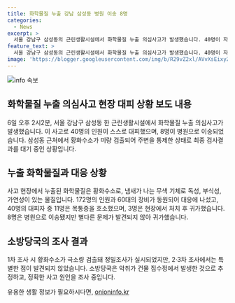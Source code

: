 ```yaml
---
title: 화학물질 누출 강남 삼성동 병원 이송 8명
categories:
  - News
excerpt: >
  서울 강남구 삼성동의 근린생활시설에서 화학물질 누출 의심사고가 발생했습니다. 40명이 자력대피했고, 8명이 병원으로 이송되었지만 별다른 문제가 없었습니다. 황화수소가 검출돼 조사 중이나, 특별한 점을 확인할 수 없었고, 최종 검사결과를 대기 중입니다. 소방당국은 악취가 건물 집수정에서 발생한 것으로 추정하고 정확한 사고 원인을 조사 중입니다.
feature_text: >
  서울 강남구 삼성동의 근린생활시설에서 화학물질 누출 의심사고가 발생했습니다. 40명이 자력대피했고, 8명이 병원으로 이송되었지만 별다른 문제가 없었습니다. 황화수소가 검출돼 조사 중이나, 특별한 점을 확인할 수 없었고, 최종 검사결과를 대기 중입니다. 소방당국은 악취가 건물 집수정에서 발생한 것으로 추정하고 정확한 사고 원인을 조사 중입니다.
image: 'https://blogger.googleusercontent.com/img/b/R29vZ2xl/AVvXsEixyZcFfHzMRdzZMjFBmAUKJYCLCGyLL1o632UiGVXcaFdKo_bkvkuCioo0uUKlGfBVcT3P84aROyZIXSBEx3Aw5nCQ3pTgDom1WDC4m8eifvWiAmWEEVb4x6G_l8C0QH225ldMjyaFvpxGEBGNO37VmDTDMHGhJPq73UglMfDca1-0aw/s1600/blogspot.png'
---
```


<p><img src="https://blogger.googleusercontent.com/img/b/R29vZ2xl/AVvXsEixyZcFfHzMRdzZMjFBmAUKJYCLCGyLL1o632UiGVXcaFdKo_bkvkuCioo0uUKlGfBVcT3P84aROyZIXSBEx3Aw5nCQ3pTgDom1WDC4m8eifvWiAmWEEVb4x6G_l8C0QH225ldMjyaFvpxGEBGNO37VmDTDMHGhJPq73UglMfDca1-0aw/s1600/blogspot.png" alt="info 속보" /></p>

<h2 data-ke-size="size26">화학물질 누출 의심사고 현장 대피 상황 보도 내용</h2>

<p data-ke-size="size16">6일 오후 2시2분, 서울 강남구 삼성동 한 근린생활시설에서 화학물질 누출 의심사고가 발생했습니다. 이 사고로 40명의 인원이 스스로 대피했으며, 8명이 병원으로 이송되었습니다. 삼성동 근처에서 황화수소가 미량 검출되어 주변을 통제한 상태로 최종 검사결과를 대기 중인 상황입니다.</p>

<h2 data-ke-size="size26">누출 화학물질과 대응 상황</h2>

<p data-ke-size="size16">사고 현장에서 누출된 화학물질은 황화수소로, 냄새가 나는 무색 기체로 독성, 부식성, 가연성이 있는 물질입니다. 172명의 인원과 60대의 장비가 동원되어 대응에 나섰고, 40명의 대피자 중 11명은 목통증을 호소했으며, 3명은 현장에서 처치 후 귀가했습니다. 8명은 병원으로 이송됐지만 별다른 문제가 발견되지 않아 귀가했습니다.</p>

<h2 data-ke-size="size26">소방당국의 조사 결과</h2>

<p data-ke-size="size16">1차 조사 시 황화수소가 극소량 검출돼 정밀조사가 실시되었지만, 2·3차 조사에서는 특별한 점이 발견되지 않았습니다. 소방당국은 악취가 건물 집수정에서 발생한 것으로 추정하고, 정확한 사고 원인을 조사 중입니다.</p>
유용한 생활 정보가 필요하시다면, <a href="https://onioninfo.kr" rel="dofollow">onioninfo.kr</a>


